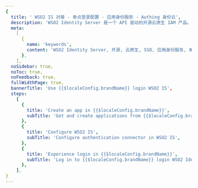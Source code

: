 ```yaml
---
{
  title: ' WSO2 IS 对接 - 单点登录配置 - 应用身份服务 - Authing 身份云',
  description: 'WSO2 Identity Server 是一个 API 驱动的开源云原生 IAM 产品。我们的开发人员优先方法可帮助企业显着降低成本、实现 IAM 和 CIAM 功能的现代化和整合、节省开发人员时间并加快上市时间。',
  meta:
    [
      {
        name: 'keywords',
        content: 'WSO2 Identity Server, 开源, 云原生, SSO, 应用身份服务, 单点登录配置, Authing身份云',
      },
    ],
  noSidebar: true,
  noToc: true,
  noFeedback: true,
  fullWidthPage: true,
  bannerTitle: 'Use {{$localeConfig.brandName}} login WSO2 IS',
  steps:
    [
      {
        title: 'Create an app in {{$localeConfig.brandName}}',
        subTitle: 'Get and create applications from {{$localeConfig.brandName}} application',
      },
      {
        title: 'Configure WSO2 IS',
        subTitle: 'Configure authentication connector in WSO2 IS',
      },
      {
        title: 'Experience login in {{$localeConfig.brandName}}',
        subTitle: 'Log in to {{$localeConfig.brandName}} login WSO2 Identity Server',
      },
    ],
}
---
```


<IntegrationDetail/>
